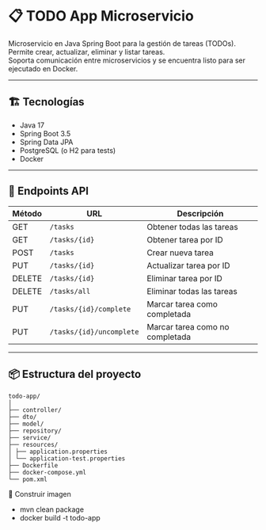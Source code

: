 # 📋 TODO App Microservicio

Microservicio en Java Spring Boot para la gestión de tareas (TODOs).  
Permite crear, actualizar, eliminar y listar tareas.  
Soporta comunicación entre microservicios y se encuentra listo para ser ejecutado en Docker.

---

## 🏗️ Tecnologías

- Java 17
- Spring Boot 3.5
- Spring Data JPA
- PostgreSQL (o H2 para tests)
- Docker

---

## 🚀 Endpoints API

| Método | URL                     | Descripción                         |
| ------ | ----------------------- | ----------------------------------- |
| GET    | `/tasks`                | Obtener todas las tareas            |
| GET    | `/tasks/{id}`           | Obtener tarea por ID                |
| POST   | `/tasks`                | Crear nueva tarea                   |
| PUT    | `/tasks/{id}`           | Actualizar tarea por ID             |
| DELETE | `/tasks/{id}`           | Eliminar tarea por ID               |
| DELETE | `/tasks/all`            | Eliminar todas las tareas           |
| PUT    | `/tasks/{id}/complete`  | Marcar tarea como completada        |
| PUT    | `/tasks/{id}/uncomplete`| Marcar tarea como no completada     |

---

## 📦 Estructura del proyecto
    todo-app/
    │
    ├── controller/
    ├── dto/
    ├── model/
    ├── repository/
    ├── service/
    ├── resources/
    │ ├── application.properties
    │ └── application-test.properties
    ├── Dockerfile
    ├── docker-compose.yml
    └── pom.xml


🐳 Construir imagen

- mvn clean package
- docker build -t todo-app 


